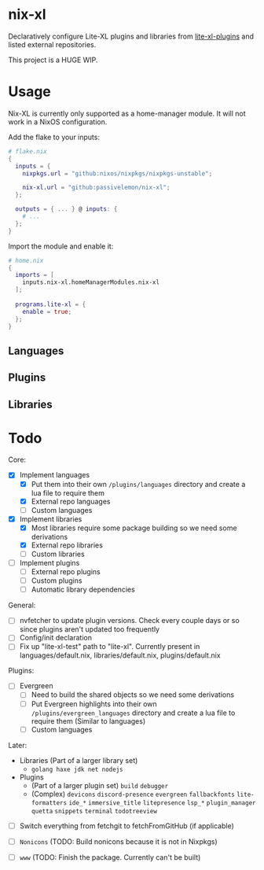 # nix-xl

Declaratively configure Lite-XL plugins and libraries from [lite-xl-plugins](https://github.com/lite-xl/lite-xl-plugins) and listed external repositories.

This project is a HUGE WIP.

# Usage
Nix-XL is currently only supported as a home-manager module. It will not work in a NixOS configuration.

Add the flake to your inputs:
```nix
# flake.nix
{
  inputs = {
    nixpkgs.url = "github:nixos/nixpkgs/nixpkgs-unstable";

    nix-xl.url = "github:passivelemon/nix-xl";
  };

  outputs = { ... } @ inputs: {
    # ...
  };
}
```

Import the module and enable it:
```nix
# home.nix
{
  imports = [
    inputs.nix-xl.homeManagerModules.nix-xl
  ];
  
  programs.lite-xl = {
    enable = true;
  };
}
```

## Languages

## Plugins

## Libraries

# Todo
Core:
- [x] Implement languages
  - [x] Put them into their own `/plugins/languages` directory and create a lua file to require them
  - [x] External repo languages
  - [ ] Custom languages

- [x] Implement libraries
  - [x] Most libraries require some package building so we need some derivations
  - [x] External repo libraries
  - [ ] Custom libraries

- [ ] Implement plugins
  - [ ] External repo plugins
  - [ ] Custom plugins
  - [ ] Automatic library dependencies

General:
- [ ] nvfetcher to update plugin versions. Check every couple days or so since plugins aren't updated too frequently
- [ ] Config/init declaration
- [ ] Fix up "lite-xl-test" path to "lite-xl". Currently present in languages/default.nix, libraries/default.nix, plugins/default.nix

Plugins:
- [ ] Evergreen
  - [ ] Need to build the shared objects so we need some derivations
  - [ ] Put Evergreen highlights into their own `/plugins/evergreen_languages` directory and create a lua file to require them (Similar to languages)
  - [ ] Custom languages

Later:
- Libraries (Part of a larger library set)
  - `golang haxe jdk net nodejs`
- Plugins
  - (Part of a larger plugin set) `build` `debugger`
  - (Complex) `devicons` `discord-presence` `evergreen` `fallbackfonts` `lite-formatters` `ide_*` `immersive_title` `litepresence` `lsp_*` `plugin_manager` `quetta` `snippets` `terminal` `todotreeview`
- [ ] Switch everything from fetchgit to fetchFromGitHub (if applicable)
- [ ] `Nonicons` (TODO: Build nonicons because it is not in Nixpkgs)
- [ ] `www` (TODO: Finish the package. Currently can't be built)

